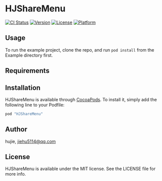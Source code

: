 # HJShareMenu

[![CI Status](http://img.shields.io/travis/hujie/HJShareMenu.svg?style=flat)](https://travis-ci.org/hujie/HJShareMenu)
[![Version](https://img.shields.io/cocoapods/v/HJShareMenu.svg?style=flat)](http://cocoapods.org/pods/HJShareMenu)
[![License](https://img.shields.io/cocoapods/l/HJShareMenu.svg?style=flat)](http://cocoapods.org/pods/HJShareMenu)
[![Platform](https://img.shields.io/cocoapods/p/HJShareMenu.svg?style=flat)](http://cocoapods.org/pods/HJShareMenu)

## Usage

To run the example project, clone the repo, and run `pod install` from the Example directory first.

## Requirements

## Installation

HJShareMenu is available through [CocoaPods](http://cocoapods.org). To install
it, simply add the following line to your Podfile:

```ruby
pod "HJShareMenu"
```

## Author

hujie, jiehu5114@qq.com

## License

HJShareMenu is available under the MIT license. See the LICENSE file for more info.
